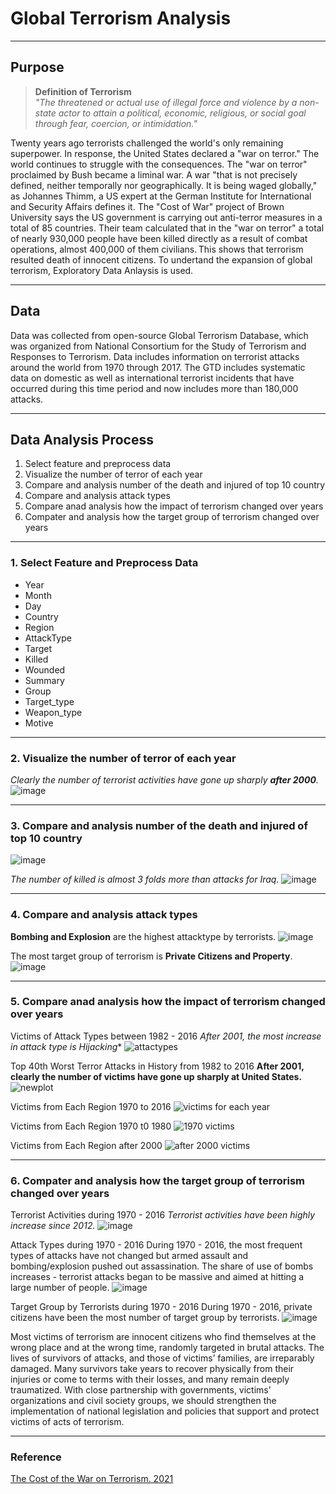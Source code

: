 # Global Terrorism Analysis
---
## Purpose
> **Definition of Terrorism**  
> *"The threatened or actual use of illegal force and violence by a non-state actor to attain a political, economic, religious, or social goal through fear, coercion, or intimidation."*

Twenty years ago terrorists challenged the world's only remaining superpower. In response, the United States declared a "war on terror." The world continues to struggle with the consequences. The "war on terror" proclaimed by Bush became a liminal war. A war "that is not precisely defined, neither temporally nor geographically. It is being waged globally," as Johannes Thimm, a US expert at the German Institute for International and Security Affairs defines it. The "Cost of War" project of Brown University says the US government is carrying out anti-terror measures in a total of 85 countries. Their team calculated that in the "war on terror" a total of nearly 930,000 people have been killed directly as a result of combat operations, almost 400,000 of them civilians. This shows that terrorism resulted death of innocent citizens. To undertand the expansion of global terrorism, Exploratory Data Anlaysis is used.

---
## Data
Data was collected from open-source Global Terrorism Database, which was organized from National Consortium for the Study of Terrorism and Responses to Terrorism. Data includes information on terrorist attacks around the world from 1970 through 2017. The GTD includes systematic data on domestic as well as international terrorist incidents that have occurred during this time period and now includes more than 180,000 attacks. 

---
## Data Analysis Process
1. Select feature and preprocess data
2. Visualize the number of terror of each year
3. Compare and analysis number of the death and injured of top 10 country
4. Compare and analysis attack types 
5. Compare anad analysis how the impact of terrorism changed over years
6. Compater and analysis how the target group of terrorism changed over years


---
### 1. Select Feature and Preprocess Data
- Year
- Month
- Day
- Country
- Region
- AttackType
- Target
- Killed
- Wounded
- Summary
- Group
- Target_type
- Weapon_type
- Motive

---
### 2. Visualize the number of terror of each year

*Clearly the number of terrorist activities have gone up sharply **after 2000**.*
![image](https://user-images.githubusercontent.com/89971178/142785527-d06a76e7-1c95-443c-b8de-9f993314c3d2.png)

---
### 3. Compare and analysis number of the death and injured of top 10 country

![image](https://user-images.githubusercontent.com/89971178/142785761-3715077c-0c62-4514-81d0-eecd7e637f2a.png)

*The number of killed is almost 3 folds more than attacks for Iraq.*
![image](https://user-images.githubusercontent.com/89971178/142785729-776dd4a3-afff-4fe3-827c-52b41906096f.png)

---
### 4. Compare and analysis attack types 

**Bombing and Explosion** are the highest attacktype by terrorists.
![image](https://user-images.githubusercontent.com/89971178/142785539-8961401f-bc8a-43c0-9c54-c910e4c33206.png)

The most target group of terrorism is **Private Citizens and Property**. 
![image](https://user-images.githubusercontent.com/89971178/142785599-992ebb69-079e-4f62-a438-40ccc2e534e9.png)

---
### 5. Compare anad analysis how the impact of terrorism changed over years

Victims of Attack Types between 1982 - 2016
*After 2001, the most increase in attack type is Hijacking**
![attactypes](https://user-images.githubusercontent.com/89971178/142786148-ee3eeb15-2f4b-4d05-b92b-1bec6126233b.png)

Top 40th Worst Terror Attacks in History from 1982 to 2016
**After 2001, clearly the number of victims have gone up sharply at United States.**
![newplot](https://user-images.githubusercontent.com/89971178/142786018-60c4781e-40dc-4107-91a2-6a471adb8de9.png)

Victims from Each Region 1970 to 2016
![victims for each year](https://user-images.githubusercontent.com/89971178/142786182-bd16c053-d222-4f1c-9c3b-c37f43547742.png)

Victims from Each Region 1970 t0 1980
![1970 victims](https://user-images.githubusercontent.com/89971178/142786248-551d0ec6-d504-4707-ac27-d2523dcfd4cb.png)

Victims from Each Region after 2000
![after 2000 victims](https://user-images.githubusercontent.com/89971178/142786271-1baa7d7e-bad5-4520-86f7-164afb8cbd00.png)


---
### 6. Compater and analysis how the target group of terrorism changed over years

Terrorist Activities during 1970 - 2016
*Terrorist activities have been highly increase since 2012.*
![image](https://user-images.githubusercontent.com/89971178/142786495-ef974051-7638-432f-8445-711ccc2476e9.png)

Attack Types during 1970 - 2016
During 1970 - 2016, the most frequent types of attacks have not changed but armed assault and bombing/explosion pushed out assassination. The share of use of bombs increases - terrorist attacks began to be massive and aimed at hitting a large number of people.
![image](https://user-images.githubusercontent.com/89971178/142786468-e103c31c-351c-4125-a0c4-17e1644dd471.png)

Target Group by Terrorists during 1970 - 2016
During 1970 - 2016, private citizens have been the most number of target group by terrorists.
![image](https://user-images.githubusercontent.com/89971178/142786554-61e77e00-4897-40c2-ae96-9441eac93807.png)

Most victims of terrorism are innocent citizens who find themselves at the wrong place and at the wrong time, randomly targeted in brutal attacks. The lives of survivors of attacks, and those of victims’ families, are irreparably damaged. Many survivors take years to recover physically from their injuries or come to terms with their losses, and many remain deeply traumatized. With close partnership with governments, victims’ organizations and civil society groups, we should strengthen the implementation of national legislation and policies that support and protect victims of acts of terrorism. 

---
### Reference
[The Cost of the War on Terrorism. 2021](https://www.vox.com/22654167/cost-deaths-war-on-terror-afghanistan-iraq-911)


